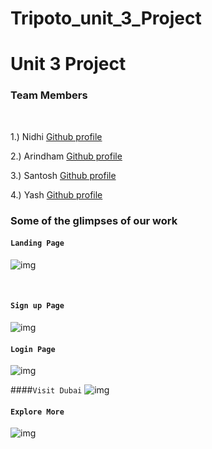 # Tripoto_unit_3_Project

<h1>Unit 3 Project </h1>

<h3> Team Members </h3>

<br/>

1.) Nidhi [Github profile](https://github.com/aarohi1234)

2.) Arindham [Github profile](https://github.com/NagArindam)

3.) Santosh [Github profile](https://github.com/Santosh2740)

4.) Yash [Github profile](https://github.com/yash9444)

### Some of the glimpses of our work

#### `Landing Page`

![img](https://github.com/aarohi1234/glistening-rock-2573/blob/main/Image/index.jpeg)

<br/>

#### `Sign up Page`

![img](https://github.com/aarohi1234/glistening-rock-2573/blob/main/Image/02signup.jpeg)
<br/>

#### `Login Page`

![img](https://github.com/aarohi1234/glistening-rock-2573/blob/main/Image/01login.jpeg)
<br/>

####`Visit Dubai`
![img](https://github.com/aarohi1234/glistening-rock-2573/blob/main/Image/03visit_dubai.jpeg)
<br/>

#### `Explore More`

![img](https://github.com/aarohi1234/glistening-rock-2573/blob/main/Image/05.jpeg)
<br/>
